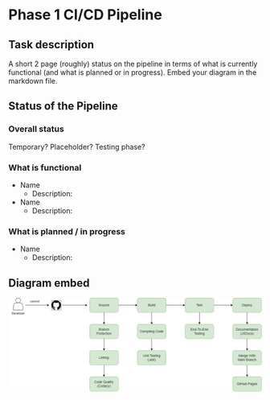 # Phase 1 CI/CD Pipeline

## Task description
A short 2 page (roughly) status on the pipeline in terms of what is currently functional (and what is planned or in progress). Embed your diagram in the markdown file.

## Status of the Pipeline
### Overall status
Temporary? Placeholder? Testing phase?

### What is functional
- Name
  - Description: 
- Name
  - Description: 

### What is planned / in progress
- Name
  - Description: 

## Diagram embed
![diagram](phase1.drawio.png)
